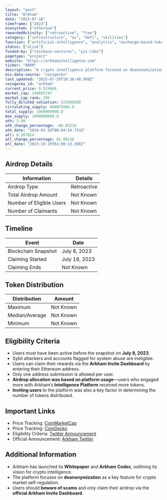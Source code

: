 ```yaml
---
layout: "post"
title: "Arkham"
date: "2023-07-18"
timeframe: ["2023"]
ecosystem: ["ethereum"]
rewardedActivity: ["retroactive", "free"]
category: ["infrastructure", "ai", "defi", "utilities"]
function: ["artificial-intelligence", "analytics", "exchange-based-tokens", "perpetuals", "derivatives", "cex-token"]
status: ["alive"]
funded-by: ["coinbase-ventures", "yzi-labs"]
pagetype: "project"
website: "https://arkhamintelligence.com"
ticker: "ARKM"
description: "A crypto intelligence platform focused on deanonymization and self-regulation of the crypto economy."
mis-data-source: "coingecko"
last_updated: "2025-07-29T18:30:48.999Z"
coingecko_id: "arkham"
current_price: 0.524068
market_cap: 240895747
market_cap_rank: 295
fully_diluted_valuation: 523600280
circulating_supply: 460075666.0
total_supply: 1000000000.0
max_supply: 1000000000.0
ath: 3.98
ath_change_percentage: -86.83234
ath_date: "2024-03-10T00:04:54.733Z"
atl: 0.287824
atl_change_percentage: 81.90116
atl_date: "2023-10-19T02:00:13.308Z"
---
```


## Airdrop Details

| Information              | Details     |
| ------------------------ | ----------- |
| Airdrop Type             | Retroactive |
| Total Airdrop Amount     | Not Known   |
| Number of Eligible Users | Not Known   |
| Number of Claimants      | Not Known   |

## Timeline

| Event               | Date          |
| ------------------- | ------------- |
| Blockchain Snapshot | July 8, 2023  |
| Claiming Started    | July 18, 2023 |
| Claiming Ends       | Not Known     |

## Token Distribution

| Distribution   | Amount    |
| -------------- | --------- |
| Maximum        | Not Known |
| Median/Average | Not Known |
| Minimum        | Not Known |

## Eligibility Criteria

- Users must have been active before the snapshot on **July 8, 2023**.
- Sybil attackers and accounts flagged for system abuse are ineligible.
- Users can claim their rewards via the **Arkham Invite Dashboard** by entering their Ethereum address.
- Only one address submission is allowed per user.
- **Airdrop allocation was based on platform usage**—users who engaged more with Arkham’s **Intelligence Platform** received more tokens.
- **Inviting users** to the platform was also a key factor in determining the number of tokens distributed.

## Important Links

- Price Tracking: [CoinMarketCap](https://coinmarketcap.com/currencies/arkham)
- Price Tracking: [CoinGecko](https://www.coingecko.com/en/coins/arkham)
- Eligibility Criteria: [Twitter Announcement](https://x.com/arkham/status/1678422907821887488)
- Official Announcement: [Arkham Twitter](https://x.com/arkhamintel)

## Additional Information

- Arkham has launched its **Whitepaper** and **Arkham Codex**, outlining its vision for crypto intelligence.
- The platform focuses on **deanonymization** as a key feature for crypto market self-regulation.
- Users should **beware of scams** and only claim their airdrop via the **official Arkham Invite Dashboard**.
